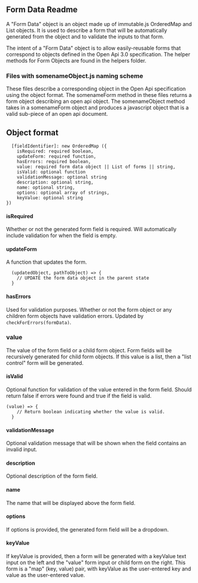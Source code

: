 ## Form Data Readme

A "Form Data" object is an object made up of immutable.js OrderedMap and List objects. It is used to describe a form that will be automatically generated from the object and to validate the inputs to that form.

The intent of a "Form Data" object is to allow easily-reusable forms that correspond to objects defined in the Open Api 3.0 specification. The helper methods for Form Objects are found in the helpers folder.

### Files with somenameObject.js naming scheme
These files describe a corresponding object in the Open Api specification using the object format. The somenameForm method in these files returns a form object describing an open api object. The somenameObject method takes in a somenameForm object and produces a javascript object that is a valid sub-piece of an open api document.

## Object format
```
  [fieldIdentifier]: new OrderedMap ({
    isRequired: required boolean,
    updateForm: required function,
    hasErrors: required boolean,
    value: required form data object || List of forms || string,
    isValid: optional function
    validationMessage: optional string
    description: optional string,
    name: optional string,
    options: optional array of strings,
    keyValue: optional string
})
```
#### isRequired
Whether or not the generated form field is required. Will automatically include validation for when the field is empty.

#### updateForm
A function that updates the form.
```
  (updatedObject, pathToObject) => { 
    // UPDATE the form data object in the parent state
  }
```
#### hasErrors
Used for validation purposes. Whether or not the form object or any children form objects have validation errors. Updated by ```checkForErrors(formData)```.

### value
The value of the form field or a child form object. Form fields will be recursively generated for child form objects. If this value is a list, then a "list control" form will be generated.

#### isValid
Optional function for validation of the value entered in the form field. Should return false if errors were found and true if the field is valid.
``` 
(value) => {
    // Return boolean indicating whether the value is valid.
  }
```
#### validationMessage
Optional validation message that will be shown when the field contains an invalid input.

#### description
Optional description of the form field.

#### name
The name that will be displayed above the form field.

#### options
If options is provided, the generated form field will be a dropdown.

#### keyValue
If keyValue is provided, then a form will be generated with a keyValue text input on the left and the "value" form input or child form on the right. This form is a "map" (key, value) pair, with keyValue as the user-entered key and value as the user-entered value.